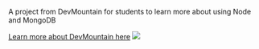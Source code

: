 A project from DevMountain for students to learn more about using Node and MongoDB

<a href="https://devmounta.in/">Learn more about DevMountain here</a>
<img src="https://course_report_production.s3.amazonaws.com/rich/rich_files/rich_files/820/s300/dev-mountain-logo.png">
